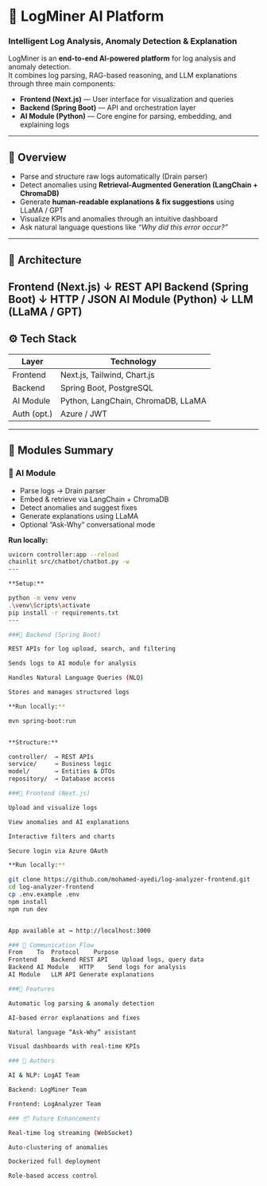 # 🧠 LogMiner AI Platform
### Intelligent Log Analysis, Anomaly Detection & Explanation

LogMiner is an **end-to-end AI-powered platform** for log analysis and anomaly detection.  
It combines log parsing, RAG-based reasoning, and LLM explanations through three main components:
- **Frontend (Next.js)** — User interface for visualization and queries  
- **Backend (Spring Boot)** — API and orchestration layer  
- **AI Module (Python)** — Core engine for parsing, embedding, and explaining logs  

---

## 🚀 Overview
- Parse and structure raw logs automatically (Drain parser)  
- Detect anomalies using **Retrieval-Augmented Generation (LangChain + ChromaDB)**  
- Generate **human-readable explanations & fix suggestions** using LLaMA / GPT  
- Visualize KPIs and anomalies through an intuitive dashboard  
- Ask natural language questions like *“Why did this error occur?”*

---

## 🧠 Architecture

Frontend (Next.js)
↓ REST API
Backend (Spring Boot)
↓ HTTP / JSON
AI Module (Python)
↓ LLM (LLaMA / GPT)
---

## ⚙️ Tech Stack
| Layer | Technology |
|--------|-------------|
| Frontend | Next.js, Tailwind, Chart.js |
| Backend | Spring Boot, PostgreSQL |
| AI Module | Python, LangChain, ChromaDB, LLaMA |
| Auth (opt.) | Azure / JWT |

---

## 🧩 Modules Summary

### 🔹 AI Module
- Parse logs → Drain parser  
- Embed & retrieve via LangChain + ChromaDB  
- Detect anomalies and suggest fixes  
- Generate explanations using LLaMA  
- Optional “Ask-Why” conversational mode  

**Run locally:**
```bash
uvicorn controller:app --reload
chainlit src/chatbot/chatbot.py -w
---

**Setup:**

python -m venv venv
.\venv\Scripts\activate
pip install -r requirements.txt
---

###🔹 Backend (Spring Boot)

REST APIs for log upload, search, and filtering

Sends logs to AI module for analysis

Handles Natural Language Queries (NLQ)

Stores and manages structured logs

**Run locally:**

mvn spring-boot:run


**Structure:**

controller/  → REST APIs  
service/     → Business logic  
model/       → Entities & DTOs  
repository/  → Database access  

###🔹 Frontend (Next.js)

Upload and visualize logs

View anomalies and AI explanations

Interactive filters and charts

Secure login via Azure OAuth

**Run locally:**

git clone https://github.com/mohamed-ayedi/log-analyzer-frontend.git
cd log-analyzer-frontend
cp .env.example .env
npm install
npm run dev


App available at → http://localhost:3000

### 🔗 Communication Flow
From	To	Protocol	Purpose
Frontend	Backend	REST API	Upload logs, query data
Backend	AI Module	HTTP	Send logs for analysis
AI Module	LLM	API	Generate explanations

###🌟 Features

Automatic log parsing & anomaly detection

AI-based error explanations and fixes

Natural language “Ask-Why” assistant

Visual dashboards with real-time KPIs

### 👥 Authors

AI & NLP: LogAI Team

Backend: LogMiner Team

Frontend: LogAnalyzer Team

### 📦 Future Enhancements

Real-time log streaming (WebSocket)

Auto-clustering of anomalies

Dockerized full deployment

Role-based access control
